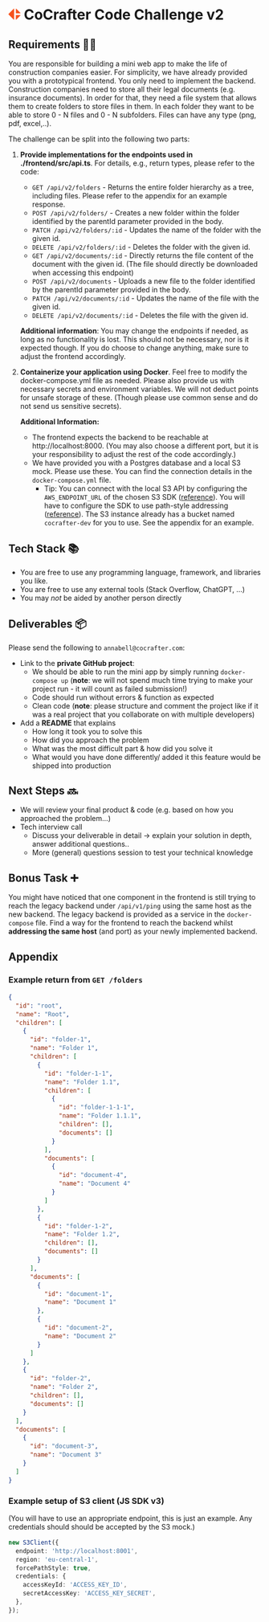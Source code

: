 # <img src="./frontend/public/favicon.png" height="22pt"> CoCrafter Code Challenge v2

## Requirements 🧗🏽

You are responsible for building a mini web app to make the life of construction companies easier. For simplicity, we
have already provided you with a prototypical frontend. You only need to implement the backend.
Construction companies need to store all their legal documents (e.g. insurance documents). In order for that, they need
a file system that allows them to create folders to store files in them. In each folder they want to be able to store
0 - N files and 0 - N subfolders. Files can have any type (png, pdf, excel,..).

The challenge can be split into the following two parts:

1. **Provide implementations for the endpoints used in ./frontend/src/api.ts**. For details, e.g., return types, please
   refer to the code:
    - `GET /api/v2/folders` - Returns the entire folder hierarchy as a tree, including files. Please refer to the
      appendix for an example response.
    - `POST /api/v2/folders/` - Creates a new folder within the folder identified by the parentId parameter provided in
      the body.
    - `PATCH /api/v2/folders/:id` - Updates the name of the folder with the given id.
    - `DELETE /api/v2/folders/:id` - Deletes the folder with the given id.
    - `GET /api/v2/documents/:id` - Directly returns the file content of the document with the given id. (The file
      should directly be downloaded when accessing this endpoint)
    - `POST /api/v2/documents` - Uploads a new file to the folder identified by the parentId parameter provided in the
      body.
    - `PATCH /api/v2/documents/:id` - Updates the name of the file with the given id.
    - `DELETE /api/v2/documents/:id` - Deletes the file with the given id.

   **Additional information**: You may change the endpoints if needed, as long as no functionality is lost. This should
   not be necessary, nor is it expected though. If you do choose to change anything, make sure to adjust the frontend
   accordingly.

2. **Containerize your application using Docker**. Feel free to modify the docker-compose.yml file as needed. Please
   also provide us with necessary secrets and environment variables. We will not deduct points for unsafe storage of
   these. (Though please use common sense and do not send us sensitive secrets).

   **Additional Information:**
    - The frontend expects the backend to be reachable at http://localhost:8000. (You may also choose a different port,
      but it is your responsibility to adjust the rest of the code accordingly.)
    - We have provided you with a Postgres database and a local S3 mock. Please use these. You can find the connection
      details in the `docker-compose.yml` file.
        - Tip: You can connect with the local S3 API by configuring the `AWS_ENDPOINT_URL` of the chosen S3
          SDK ([reference](https://docs.aws.amazon.com/sdkref/latest/guide/feature-ss-endpoints.html)). You will have to
          configure the SDK to use path-style
          addressing ([reference](https://github.com/adobe/S3Mock?tab=readme-ov-file#path-style-vs-domain-style-access)).
          The S3 instance already has a bucket named `cocrafter-dev` for you to use. See the appendix for an example.

## Tech Stack 📚

- You are free to use any programming language, framework, and libraries you like.
- You are free to use any external tools (Stack Overflow, ChatGPT, ...)
- You may *not* be aided by another person directly

## Deliverables 📦

Please send the following to `annabell@cocrafter.com`:

- Link to the **private GitHub project**:
    - We should be able to run the mini app by simply running `docker-compose up` (**note**: we will not spend much time
      trying to make your project run - it will count as failed submission!)
    - Code should run without errors & function as expected
    - Clean code (**note**: please structure and comment the project like if it was a real project that you collaborate
      on with multiple developers)
- Add a **README** that explains
    - How long it took you to solve this
    - How did you approach the problem
    - What was the most difficult part & how did you solve it
    - What would you have done differently/ added it this feature would be shipped into production

## Next Steps 🔜

- We will review your final product & code (e.g. based on how you approached the problem...)
- Tech interview call
    - Discuss your deliverable in detail → explain your solution in depth, answer additional questions..
    - More (general) questions session to test your technical knowledge

## Bonus Task ➕

You might have noticed that one component in the frontend is still
trying to reach the legacy backend under `/api/v1/ping` using the
same host as the new backend. The legacy backend is
provided as a service in the `docker-compose` file. Find a
way for the frontend to reach the backend
whilst **addressing the same host** (and port) as your newly implemented
backend.

## Appendix

### Example return from `GET /folders`

```json
{
  "id": "root",
  "name": "Root",
  "children": [
    {
      "id": "folder-1",
      "name": "Folder 1",
      "children": [
        {
          "id": "folder-1-1",
          "name": "Folder 1.1",
          "children": [
            {
              "id": "folder-1-1-1",
              "name": "Folder 1.1.1",
              "children": [],
              "documents": []
            }
          ],
          "documents": [
            {
              "id": "document-4",
              "name": "Document 4"
            }
          ]
        },
        {
          "id": "folder-1-2",
          "name": "Folder 1.2",
          "children": [],
          "documents": []
        }
      ],
      "documents": [
        {
          "id": "document-1",
          "name": "Document 1"
        },
        {
          "id": "document-2",
          "name": "Document 2"
        }
      ]
    },
    {
      "id": "folder-2",
      "name": "Folder 2",
      "children": [],
      "documents": []
    }
  ],
  "documents": [
    {
      "id": "document-3",
      "name": "Document 3"
    }
  ]
}
```

### Example setup of S3 client (JS SDK v3)

(You will have to use an appropriate endpoint, this is just an example.
Any credentials should should be accepted by the S3 mock.)

```typescript
new S3Client({
  endpoint: 'http://localhost:8001',
  region: 'eu-central-1',
  forcePathStyle: true,
  credentials: {
    accessKeyId: 'ACCESS_KEY_ID',
    secretAccessKey: 'ACCESS_KEY_SECRET',
  },
});
```
